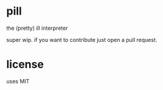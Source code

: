 # pill
the (pretty) ill interpreter 

super wip. if you want to contribute just open a pull request.

# license 
uses MIT

